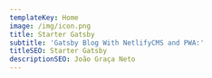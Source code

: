 ```yaml
---
templateKey: Home
image: /img/icon.png
title: Starter Gatsby
subtitle: 'Gatsby Blog With NetlifyCMS and PWA:'
titleSEO: Starter Gatsby
descriptionSEO: João Graça Neto
---
```


